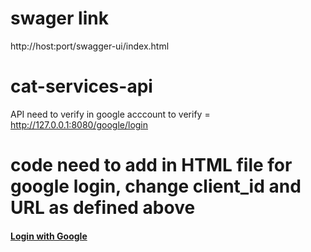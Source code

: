 # swager link
  http://host:port/swagger-ui/index.html
# cat-services-api

API need to verify in google acccount to verify = http://127.0.0.1:8080/google/login

# code need to add in HTML file for google login, change client_id and URL as defined above

<h4><a href="https://accounts.google.com/o/oauth2/auth?redirect_uri=http://127.0.0.1:8080/google/login&amp;response_type=code&amp;client_id=460028807150-vqgvb3f4gjaa5101uuoa7a1n9ljln4ml.apps.googleusercontent.com&amp;scope=https://www.googleapis.com/auth/userinfo.email https://www.googleapis.com/auth/userinfo.profile">Login with Google</a></h4>  

